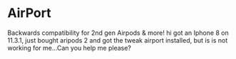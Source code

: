 # AirPort
Backwards compatibility for 2nd gen Airpods & more!
hi got an Iphone 8 on 11.3.1, just bought aripods 2 and got the tweak airport installed, but is is not working for me...Can you help me please?
